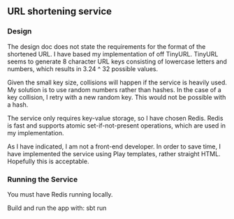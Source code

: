 ## URL shortening service

### Design
The design doc does not state the requirements for the format of the shortened URL. I have based
my implementation of off TinyURL.
TinyURL seems to generate 8 character URL keys consisting of lowercase letters and numbers,
which results in 3.24 ^ 32 possible values.

Given the small key size, collisions will happen
if the service is heavily used. My solution is to use random numbers rather than hashes.
In the case of a key collision, I retry with a new random key. This would not be possible
with a hash.

The service only requires key-value storage, so I have chosen Redis. Redis is fast and supports atomic 
set-if-not-present operations, which are used in my implementation. 

As I have indicated, I am not a front-end developer. In order to save time, I have implemented the service using Play
templates, rather straight HTML. Hopefully this is acceptable.

### Running the Service
You must have Redis running locally.

Build and run the app with:
    sbt run



